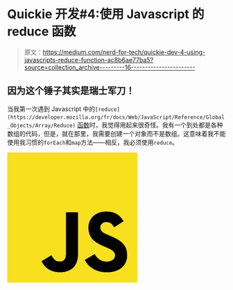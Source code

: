 # Quickie 开发#4:使用 Javascript 的 reduce 函数

> 原文：<https://medium.com/nerd-for-tech/quickie-dev-4-using-javascripts-reduce-function-ac8b6ae77ba5?source=collection_archive---------16----------------------->

## 因为这个锤子其实是瑞士军刀！

当我第一次遇到 Javascript 中的`[reduce](https://developer.mozilla.org/fr/docs/Web/JavaScript/Reference/Global_Objects/Array/Reduce)` [函数](https://developer.mozilla.org/fr/docs/Web/JavaScript/Reference/Global_Objects/Array/Reduce)时，我觉得用起来很奇怪。我有一个到处都是各种数组的代码，但是，就在那里，我需要创建一个对象而不是数组。这意味着我不能使用我习惯的`forEach`和`map`方法——相反，我必须使用`reduce`。

![](img/4f4bd2e87f88c16812e2889418fb006c.png)